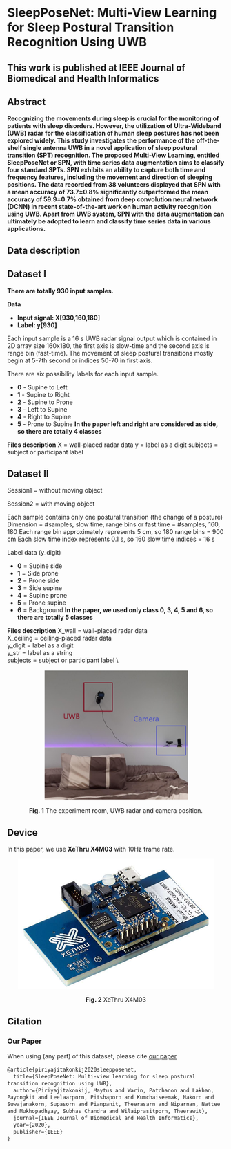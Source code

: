 # SleepPoseNet: Multi-View Learning for Sleep Postural Transition Recognition Using UWB
## This work is published at IEEE Journal of Biomedical and Health Informatics

## Abstract

**Recognizing the movements during sleep is crucial for the monitoring of patients with sleep disorders. However, the utilization of Ultra-Wideband (UWB) radar for the classification of human sleep postures has not been explored widely. This study investigates the performance of the off-the-shelf single antenna UWB in a novel application of sleep postural transition (SPT) recognition. The proposed Multi-View Learning, entitled SleepPoseNet or SPN, with time series data augmentation aims to classify four standard SPTs. SPN exhibits an ability to capture both time and frequency features, including the movement and direction of sleeping positions. The data recorded from 38 volunteers displayed that SPN with a mean accuracy of 73.7±0.8% significantly outperformed the mean accuracy of 59.9±0.7% obtained from deep convolution neural network (DCNN) in recent state-of-the-art work on human activity recognition using UWB. Apart from UWB system, SPN with the data augmentation can ultimately be adopted to learn and classify time series data in various applications.**

## Data description
## Dataset I
**There are totally 930 input samples.**

**Data**

* **Input signal: X[930,160,180]**
* **Label: y[930]**

Each input sample is a 16 s UWB radar signal output which is contained in 2D array size 160x180, the first axis is slow-time and the second axis is range bin (fast-time). The movement of sleep postural transitions mostly begin at 5-7th second or indices 50-70 in first axis. 

There are six possibility labels for each input sample.

* **0** - Supine to Left
* **1** - Supine to Right
* **2** - Supine to Prone
* **3** - Left to Supine
* **4** - Right to Supine
* **5** - Prone to Supine
**In the paper left and right are considered as side, so there are totally 4 classes**

**Files description**
X = wall-placed radar data
y = label as a digit
subjects = subject or participant label


## Dataset II

Session1 = without moving object

Session2 = with moving object


Each sample contains only one postural transition (the change of a posture)
Dimension = #samples, slow time, range bins or fast time = #samples, 160, 180
Each range bin approximately represents 5 cm, so 180 range bins = 900 cm
Each slow time index represents 0.1 s, so 160 slow time indices = 16 s

Label data (y_digit)
* **0** = Supine side
* **1** = Side prone
* **2** = Prone side
* **3** = Side supine
* **4** = Supine prone
* **5** = Prone supine
* **6** = Background
**In the paper, we used only class 0, 3, 4, 5 and 6, so there are totally 5 classes**

**Files description**
X_wall = wall-placed radar data \
X_ceiling = ceiling-placed radar data \
y_digit = label as a digit \
y_str = label as a string \
subjects = subject or participant label \


<p align='center'>
<img src="/fig/bedroom.png" height=300px>
</p>
<p align='center'> <b>Fig. 1</b> The experiment room, UWB radar and camera position.</p>

## Device

In this paper, we use **XeThru X4M03** with 10Hz frame rate.

<p align='center'><img src="/fig/xethru.jpg" height=300px></p>
<p align='center'> <b>Fig. 2</b> XeThru X4M03</p>

## Citation

### Our Paper

When using (any part) of this dataset, please cite [our paper](https://doi.org/10.1109/JBHI.2020.3025900)

```
@article{piriyajitakonkij2020sleepposenet,
  title={SleepPoseNet: Multi-view learning for sleep postural transition recognition using UWB},
  author={Piriyajitakonkij, Maytus and Warin, Patchanon and Lakhan, Payongkit and Leelaarporn, Pitshaporn and Kumchaiseemak, Nakorn and Suwajanakorn, Supasorn and Pianpanit, Theerasarn and Niparnan, Nattee and Mukhopadhyay, Subhas Chandra and Wilaiprasitporn, Theerawit},
  journal={IEEE Journal of Biomedical and Health Informatics},
  year={2020},
  publisher={IEEE}
}
```
